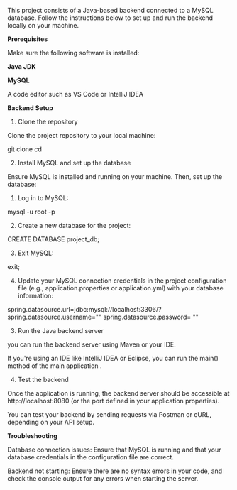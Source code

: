 
This project consists of a Java-based backend connected to a MySQL database. Follow the instructions below to set up and run the backend locally on your machine.

**Prerequisites**

Make sure the following software is installed:

**Java JDK**

**MySQL**


A code editor such as VS Code or IntelliJ IDEA

**Backend Setup**

1. Clone the repository

Clone the project repository to your local machine:

git clone <repository-url>
cd <backend-folder>

2. Install MySQL and set up the database

Ensure MySQL is installed and running on your machine. Then, set up the database:

1. Log in to MySQL:

mysql -u root -p


2. Create a new database for the project:

CREATE DATABASE project_db;


3. Exit MySQL:

exit;


4. Update your MySQL connection credentials in the project configuration file (e.g., application.properties or application.yml) with your database information:

spring.datasource.url=jdbc:mysql://localhost:3306/?
spring.datasource.username=""
spring.datasource.password= ""




3. Run the Java backend server

 you can run the backend server using Maven or your IDE.

 If you're using an IDE like IntelliJ IDEA or Eclipse, you can run the main() method of the main application .

4. Test the backend

Once the application is running, the backend server should be accessible at http://localhost:8080 (or the port defined in your application properties).

You can test your backend by sending requests via Postman or cURL, depending on your API setup.

**Troubleshooting**

Database connection issues: Ensure that MySQL is running and that your database credentials in the configuration file are correct.

Backend not starting: Ensure there are no syntax errors in your code, and check the console output for any errors when starting the server.



